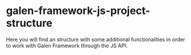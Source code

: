 # galen-framework-js-project-structure
Here you will find an structure with some additional functionalities in order to work with Galen Framework through the JS API.
